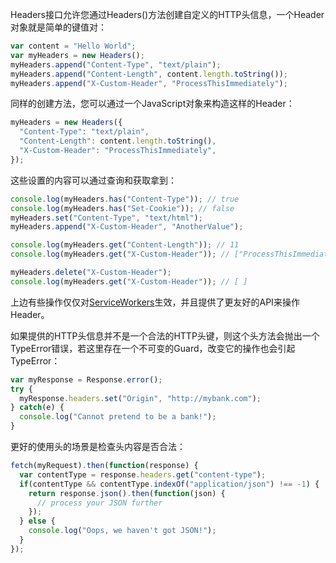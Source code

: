 Headers接口允许您通过Headers\(\)方法创建自定义的HTTP头信息，一个Header对象就是简单的键值对：

```javascript
var content = "Hello World";
var myHeaders = new Headers();
myHeaders.append("Content-Type", "text/plain");
myHeaders.append("Content-Length", content.length.toString());
myHeaders.append("X-Custom-Header", "ProcessThisImmediately");
```

同样的创建方法，您可以通过一个JavaScript对象来构造这样的Header：

```javascript
myHeaders = new Headers({
  "Content-Type": "text/plain",
  "Content-Length": content.length.toString(),
  "X-Custom-Header": "ProcessThisImmediately",
});
```

这些设置的内容可以通过查询和获取拿到：

```javascript
console.log(myHeaders.has("Content-Type")); // true
console.log(myHeaders.has("Set-Cookie")); // false
myHeaders.set("Content-Type", "text/html");
myHeaders.append("X-Custom-Header", "AnotherValue");

console.log(myHeaders.get("Content-Length")); // 11
console.log(myHeaders.get("X-Custom-Header")); // ["ProcessThisImmediately", "AnotherValue"]

myHeaders.delete("X-Custom-Header");
console.log(myHeaders.get("X-Custom-Header")); // [ ]
```

上边有些操作仅仅对[ServiceWorkers](https://developer.mozilla.org/en-US/docs/Web/API/ServiceWorker_API)生效，并且提供了更友好的API来操作Header。

如果提供的HTTP头信息并不是一个合法的HTTP头键，则这个头方法会抛出一个TypeError错误，若这里存在一个不可变的Guard，改变它的操作也会引起TypeError：

```javascript
var myResponse = Response.error();
try {
  myResponse.headers.set("Origin", "http://mybank.com");
} catch(e) {
  console.log("Cannot pretend to be a bank!");
}
```

更好的使用头的场景是检查头内容是否合法：

```javascript
fetch(myRequest).then(function(response) {
  var contentType = response.headers.get("content-type");
  if(contentType && contentType.indexOf("application/json") !== -1) {
    return response.json().then(function(json) {
      // process your JSON further
    });
  } else {
    console.log("Oops, we haven't got JSON!");
  }
});
```



